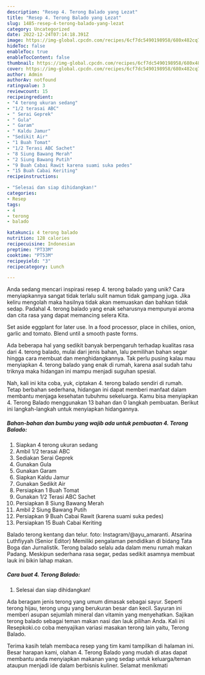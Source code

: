 ```yaml
---
description: "Resep 4. Terong Balado yang Lezat"
title: "Resep 4. Terong Balado yang Lezat"
slug: 1485-resep-4-terong-balado-yang-lezat
category: Uncategorized
date: 2022-12-24T07:14:18.391Z
image: https://img-global.cpcdn.com/recipes/6cf7dc5490198958/680x482cq70/4-terong-balado-foto-resep-utama.jpg
hideToc: false
enableToc: true
enableTocContent: false
thumbnail: https://img-global.cpcdn.com/recipes/6cf7dc5490198958/680x482cq70/4-terong-balado-foto-resep-utama.jpg
cover: https://img-global.cpcdn.com/recipes/6cf7dc5490198958/680x482cq70/4-terong-balado-foto-resep-utama.jpg
author: Admin
authorAv: notfound
ratingvalue: 3
reviewcount: 15
recipeingredient:
- "4 terong ukuran sedang"
- "1/2 terasai ABC"
- " Serai Geprek"
- " Gula"
- " Garam"
- " Kaldu Jamur"
- "Sedikit Air"
- "1 Buah Tomat"
- "1/2 Terasi ABC Sachet"
- "8 Siung Bawang Merah"
- "2 Siung Bawang Putih"
- "9 Buah Cabai Rawit karena suami suka pedes"
- "15 Buah Cabai Keriting"
recipeinstructions:

- "Selesai dan siap dihidangkan!"
categories:
- Resep
tags:
- 4
- terong
- balado

katakunci: 4 terong balado 
nutrition: 128 calories
recipecuisine: Indonesian
preptime: "PT33M"
cooktime: "PT53M"
recipeyield: "3"
recipecategory: Lunch

---
```





Anda sedang mencari inspirasi resep 4. terong balado yang unik? Cara menyiapkannya sangat tidak terlalu sulit namun tidak gampang juga. Jika keliru mengolah maka hasilnya tidak akan memuaskan dan bahkan tidak sedap. Padahal 4. terong balado yang enak seharusnya mempunyai aroma dan cita rasa yang dapat memancing selera Kita.





Set aside eggplant for later use. In a food processor, place in chilies, onion, garlic and tomato. Blend until a smooth paste forms.

Ada beberapa hal yang sedikit banyak berpengaruh terhadap kualitas rasa dari 4. terong balado, mulai dari jenis bahan, lalu pemilihan bahan segar hingga cara membuat dan menghidangkannya. Tak perlu pusing kalau mau menyiapkan 4. terong balado yang enak di rumah, karena asal sudah tahu triknya maka hidangan ini mampu menjadi suguhan spesial.






Nah, kali ini kita coba, yuk, ciptakan 4. terong balado sendiri di rumah. Tetap berbahan sederhana, hidangan ini dapat memberi manfaat dalam membantu menjaga kesehatan tubuhmu sekeluarga. Kamu bisa menyiapkan 4. Terong Balado menggunakan 13 bahan dan 0 langkah pembuatan. Berikut ini langkah-langkah untuk menyiapkan hidangannya.

<!--inarticleads1-->

##### Bahan-bahan dan bumbu yang wajib ada untuk pembuatan 4. Terong Balado:

1. Siapkan 4 terong ukuran sedang
1. Ambil 1/2 terasai ABC
1. Sediakan  Serai Geprek
1. Gunakan  Gula
1. Gunakan  Garam
1. Siapkan  Kaldu Jamur
1. Gunakan Sedikit Air
1. Persiapkan 1 Buah Tomat
1. Gunakan 1/2 Terasi ABC Sachet
1. Persiapkan 8 Siung Bawang Merah
1. Ambil 2 Siung Bawang Putih
1. Persiapkan 9 Buah Cabai Rawit (karena suami suka pedes)
1. Persiapkan 15 Buah Cabai Keriting


Balado terong kentang dan telur. foto: Instagram/@ayu_amaranti. Atsarina Luthfiyyah (Senior Editor) Memiliki pengalaman pendidikan di bidang Tata Boga dan Jurnalistik. Terong balado selalu ada dalam menu rumah makan Padang. Meskipun sederhana rasa segar, pedas sedikit asamnya membuat lauk ini bikin lahap makan. 

<!--inarticleads2-->

##### Cara buat 4. Terong Balado:


1. Selesai dan siap dihidangkan!

Ada beragam jenis terong yang umum dimasak sebagai sayur. Seperti terong hijau, terong ungu yang berukuran besar dan kecil. Sayuran ini memberi asupan sejumlah mineral dan vitamin yang menyehatkan. Sajikan terong balado sebagai teman makan nasi dan lauk pilihan Anda. Kali ini Resepkoki.co coba menyajikan variasi masakan terong lain yaitu, Terong Balado. 

Terima kasih telah membaca resep yang tim kami tampilkan di halaman ini. Besar harapan kami, olahan 4. Terong Balado yang mudah di atas dapat membantu anda menyiapkan makanan yang sedap untuk keluarga/teman ataupun menjadi ide dalam berbisnis kuliner. Selamat menikmati
